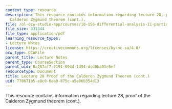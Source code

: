 ```yaml
---
content_type: resource
description: This resource contains information regarding lecture 28, proof of the
  Calderon Zygmund theorem (cont.).
file: /ol-ocw-studio-app/courses/18-156-differential-analysis-ii-partial-differential-equations-and-fourier-analysis-spring-2016/770671b5e8c06ea0875ca5e06b354d13_MIT18_156S16_lec28.pdf
file_size: 331344
file_type: application/pdf
learning_resource_types:
- Lecture Notes
license: https://creativecommons.org/licenses/by-nc-sa/4.0/
ocw_type: OCWFile
parent_title: Lecture Notes
parent_type: CourseSection
parent_uid: 0a287af7-2191-694d-1d94-dcd0ba01e5ef
resourcetype: Document
title: Lecture 28 Proof of the Calderon Zygmund Theorem (cont.)
uid: 770671b5-e8c0-6ea0-875c-a5e06b354d13
---
```

This resource contains information regarding lecture 28, proof of the Calderon Zygmund theorem (cont.).